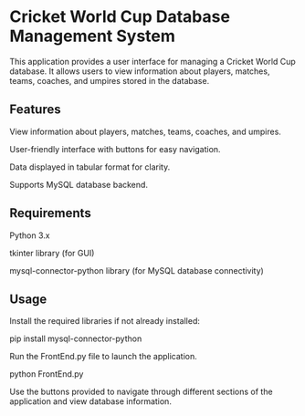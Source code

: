 # Cricket World Cup Database Management System


This application provides a user interface for managing a Cricket World Cup database. It allows users to view information about players, matches, teams, coaches, and umpires stored in the database.


## Features

View information about players, matches, teams, coaches, and umpires.

User-friendly interface with buttons for easy navigation.

Data displayed in tabular format for clarity.

Supports MySQL database backend.


## Requirements

Python 3.x

tkinter library (for GUI)

mysql-connector-python library (for MySQL database connectivity)


## Usage

Install the required libraries if not already installed:

pip install mysql-connector-python

Run the FrontEnd.py file to launch the application.

python FrontEnd.py

Use the buttons provided to navigate through different sections of the application and view database information.
